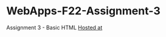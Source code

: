# WebApps-F22-Assignment-3
Assignment 3 - Basic HTML
[Hosted at](https://44-563-web-apps-f22.github.io/44563-webapps-assignment-3-aravind999/)

